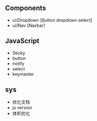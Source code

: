 ## Components
* ui/Dropdown [Button dropdown select]
* ui/Nav [Navbar]

## JavaScript
* Sticky
* button
* notify
* select
* keymaster

## sys
* 优化文档
* js version
* 体积优化